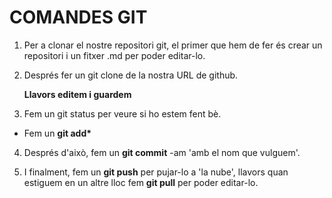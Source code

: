 # COMANDES GIT

1. Per a clonar el nostre repositori git,
	el primer que hem de fer és crear un
	repositori i un fitxer .md per poder editar-lo.
    
2. Després fer un git clone de la nostra 
	   URL de github.
    
    __Llavors editem i guardem__
    
3. Fem un git status per veure si 
	   ho estem fent bè.

+ Fem un __git add*__

4. Després d'això, fem un __git commit__ -am 'amb el nom que vulguem'.
    
5. I finalment, fem un __git push__ per pujar-lo a 'la nube', llavors quan estiguem en un altre lloc fem __git pull__ per poder editar-lo.
